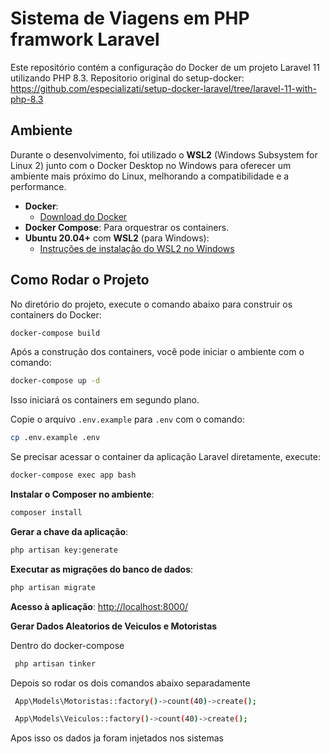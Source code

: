 # Sistema de Viagens em PHP framwork Laravel

Este repositório contém a configuração do Docker de um projeto Laravel 11 utilizando PHP 8.3.
Repositorio original do setup-docker: 
https://github.com/especializati/setup-docker-laravel/tree/laravel-11-with-php-8.3

## Ambiente

Durante o desenvolvimento, foi utilizado o **WSL2** (Windows Subsystem for Linux 2) junto com o Docker Desktop no Windows para oferecer um ambiente mais próximo do Linux, melhorando a compatibilidade e a performance.

- **Docker**:
  - [Download do Docker](https://www.docker.com/products/docker-desktop)
- **Docker Compose**: Para orquestrar os containers.
- **Ubuntu 20.04+** com **WSL2** (para Windows):
  - [Instruções de instalação do WSL2 no Windows](https://docs.microsoft.com/pt-br/windows/wsl/install)

## Como Rodar o Projeto

No diretório do projeto, execute o comando abaixo para construir os containers do Docker:

```bash
docker-compose build
```

Após a construção dos containers, você pode iniciar o ambiente com o comando:

```bash
docker-compose up -d
```

Isso iniciará os containers em segundo plano.

Copie o arquivo `.env.example` para `.env` com o comando:

```bash
cp .env.example .env
```

Se precisar acessar o container da aplicação Laravel diretamente, execute:

```bash
docker-compose exec app bash
```

**Instalar o Composer no ambiente**:

  ```bash
  composer install
  ```

**Gerar a chave da aplicação**:

  ```bash
  php artisan key:generate
  ```

**Executar as migrações do banco de dados**:

  ```bash
  php artisan migrate
  ```

**Acesso à aplicação**: [http://localhost:8000/](http://localhost:8000/)

**Gerar Dados Aleatorios de Veiculos e Motoristas**

Dentro do docker-compose
 ```bash
  php artisan tinker
 ```

Depois so rodar os dois comandos abaixo separadamente
 ```bash
  App\Models\Motoristas::factory()->count(40)->create();
 ```
 
 ```bash
  App\Models\Veiculos::factory()->count(40)->create();
 ```
Apos isso os dados ja foram injetados nos sistemas
